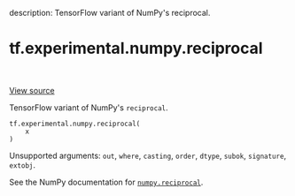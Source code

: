 description: TensorFlow variant of NumPy's reciprocal.

<div itemscope itemtype="http://developers.google.com/ReferenceObject">
<meta itemprop="name" content="tf.experimental.numpy.reciprocal" />
<meta itemprop="path" content="Stable" />
</div>

# tf.experimental.numpy.reciprocal

<!-- Insert buttons and diff -->

<table class="tfo-notebook-buttons tfo-api nocontent" align="left">

</table>

<a target="_blank" class="external" href="/code/stable/tensorflow/python/ops/numpy_ops/np_math_ops.py">View source</a>



TensorFlow variant of NumPy's `reciprocal`.

<pre class="devsite-click-to-copy prettyprint lang-py tfo-signature-link">
<code>tf.experimental.numpy.reciprocal(
    x
)
</code></pre>



<!-- Placeholder for "Used in" -->

Unsupported arguments: `out`, `where`, `casting`, `order`, `dtype`, `subok`, `signature`, `extobj`.

See the NumPy documentation for [`numpy.reciprocal`](https://numpy.org/doc/1.16/reference/generated/numpy.reciprocal.html).